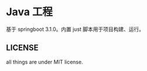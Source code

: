 # Java 工程 

基于 springboot 3.1.0。内置 just 脚本用于项目构建、运行。

## LICENSE

all things are under MIT license.
